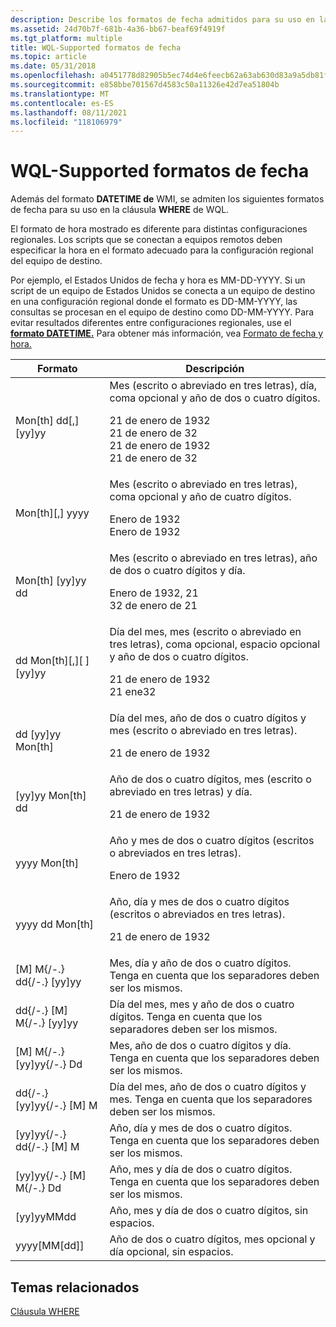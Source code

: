 ```yaml
---
description: Describe los formatos de fecha admitidos para su uso en la cláusula WHERE de WQL.
ms.assetid: 24d70b7f-681b-4a36-bb67-beaf69f4919f
ms.tgt_platform: multiple
title: WQL-Supported formatos de fecha
ms.topic: article
ms.date: 05/31/2018
ms.openlocfilehash: a0451778d82905b5ec74d4e6feecb62a63ab630d83a9a5db81f2a10a0488b7c3
ms.sourcegitcommit: e858bbe701567d4583c50a11326e42d7ea51804b
ms.translationtype: MT
ms.contentlocale: es-ES
ms.lasthandoff: 08/11/2021
ms.locfileid: "118106979"
---
```

# <a name="wql-supported-date-formats"></a>WQL-Supported formatos de fecha

Además del formato **DATETIME de** WMI, se admiten los siguientes formatos de fecha para su uso en la cláusula **WHERE** de WQL.

El formato de hora mostrado es diferente para distintas configuraciones regionales. Los scripts que se conectan a equipos remotos deben especificar la hora en el formato adecuado para la configuración regional del equipo de destino.

Por ejemplo, el Estados Unidos de fecha y hora es MM-DD-YYYY. Si un script de un equipo de Estados Unidos se conecta a un equipo de destino en una configuración regional donde el formato es DD-MM-YYYY, las consultas se procesan en el equipo de destino como DD-MM-YYYY. Para evitar resultados diferentes entre configuraciones regionales, use el [**formato DATETIME.**](datetime.md) Para obtener más información, vea [Formato de fecha y hora.](date-and-time-format.md)



<table>
<thead>
<tr class="header">
<th>Formato</th>
<th>Descripción</th>
</tr>
</thead>
<tbody>
<tr class="odd">
<td>Mon[th] dd[,] [yy]yy</td>
<td>Mes (escrito o abreviado en tres letras), día, coma opcional y año de dos o cuatro dígitos.<br/> <dl> 21 de enero de 1932<br />
21 de enero de 32<br />
21 de enero de 1932<br />
21 de enero de 32<br />
</dl></td>
</tr>
<tr class="even">
<td>Mon[th][,] yyyy</td>
<td>Mes (escrito o abreviado en tres letras), coma opcional y año de cuatro dígitos.<br/> <dl> Enero de 1932<br />
Enero de 1932<br />
</dl></td>
</tr>
<tr class="odd">
<td>Mon[th] [yy]yy dd</td>
<td>Mes (escrito o abreviado en tres letras), año de dos o cuatro dígitos y día.<br/> <dl> Enero de 1932, 21<br />
32 de enero de 21<br />
</dl></td>
</tr>
<tr class="even">
<td>dd Mon[th][,][ ][yy]yy</td>
<td>Día del mes, mes (escrito o abreviado en tres letras), coma opcional, espacio opcional y año de dos o cuatro dígitos.<br/> <dl> 21 de enero de 1932<br />
21 ene32<br />
</dl></td>
</tr>
<tr class="odd">
<td>dd [yy]yy Mon[th]</td>
<td>Día del mes, año de dos o cuatro dígitos y mes (escrito o abreviado en tres letras).<br/> <dl> 21 de enero de 1932<br />
</dl></td>
</tr>
<tr class="even">
<td>[yy]yy Mon[th] dd</td>
<td>Año de dos o cuatro dígitos, mes (escrito o abreviado en tres letras) y día.<br/> <dl> 21 de enero de 1932<br />
</dl></td>
</tr>
<tr class="odd">
<td>yyyy Mon[th]</td>
<td>Año y mes de dos o cuatro dígitos (escritos o abreviados en tres letras).<br/> <dl> Enero de 1932<br />
</dl></td>
</tr>
<tr class="even">
<td>yyyy dd Mon[th]</td>
<td>Año, día y mes de dos o cuatro dígitos (escritos o abreviados en tres letras).<br/> <dl> 21 de enero de 1932<br />
</dl></td>
</tr>
<tr class="odd">
<td>[M] M{/-.} dd{/-.} [yy]yy</td>
<td>Mes, día y año de dos o cuatro dígitos. Tenga en cuenta que los separadores deben ser los mismos.<br/></td>
</tr>
<tr class="even">
<td>dd{/-.} [M] M{/-.} [yy]yy</td>
<td>Día del mes, mes y año de dos o cuatro dígitos. Tenga en cuenta que los separadores deben ser los mismos.<br/></td>
</tr>
<tr class="odd">
<td>[M] M{/-.} [yy]yy{/-.} Dd</td>
<td>Mes, año de dos o cuatro dígitos y día. Tenga en cuenta que los separadores deben ser los mismos.<br/></td>
</tr>
<tr class="even">
<td>dd{/-.} [yy]yy{/-.} [M] M</td>
<td>Día del mes, año de dos o cuatro dígitos y mes. Tenga en cuenta que los separadores deben ser los mismos.<br/></td>
</tr>
<tr class="odd">
<td>[yy]yy{/-.} dd{/-.} [M] M</td>
<td>Año, día y mes de dos o cuatro dígitos. Tenga en cuenta que los separadores deben ser los mismos.<br/></td>
</tr>
<tr class="even">
<td>[yy]yy{/-.} [M] M{/-.} Dd</td>
<td>Año, mes y día de dos o cuatro dígitos. Tenga en cuenta que los separadores deben ser los mismos.<br/></td>
</tr>
<tr class="odd">
<td>[yy]yyMMdd</td>
<td>Año, mes y día de dos o cuatro dígitos, sin espacios.<br/></td>
</tr>
<tr class="even">
<td>yyyy[MM[dd]]</td>
<td>Año de dos o cuatro dígitos, mes opcional y día opcional, sin espacios.<br/></td>
</tr>
</tbody>
</table>



 

## <a name="related-topics"></a>Temas relacionados

<dl> <dt>

[Cláusula WHERE](where-clause.md)
</dt> </dl>

 

 




